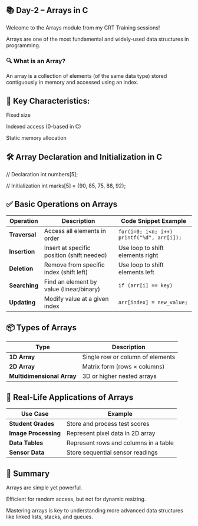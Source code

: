 ## 📚 Day-2 – Arrays in C

Welcome to the Arrays module from my CRT Training sessions!

Arrays are one of the most fundamental and widely-used data structures in programming.

### 🔍 What is an Array?
An array is a collection of elements (of the same data type) stored contiguously in memory and accessed using an index.

## 📌 Key Characteristics:
Fixed size

Indexed access (0-based in C)

Static memory allocation

## 🛠️ Array Declaration and Initialization in C

// Declaration
int numbers[5];

// Initialization
int marks[5] = {90, 85, 75, 88, 92};

## ✅ Basic Operations on Arrays

| Operation     | Description                                | Code Snippet Example                       |
| ------------- | ------------------------------------------ | ------------------------------------------ |
| **Traversal** | Access all elements in order               | `for(i=0; i<n; i++) printf("%d", arr[i]);` |
| **Insertion** | Insert at specific position (shift needed) | Use loop to shift elements right           |
| **Deletion**  | Remove from specific index (shift left)    | Use loop to shift elements left            |
| **Searching** | Find an element by value (linear/binary)   | `if (arr[i] == key)`                       |
| **Updating**  | Modify value at a given index              | `arr[index] = new_value;`                  |

## 📦 Types of Arrays

| Type                       | Description                      |
| -------------------------- | -------------------------------- |
| **1D Array**               | Single row or column of elements |
| **2D Array**               | Matrix form (rows × columns)     |
| **Multidimensional Array** | 3D or higher nested arrays       |

## 📘 Real-Life Applications of Arrays

| Use Case             | Example                               |
| -------------------- | ------------------------------------- |
| **Student Grades**   | Store and process test scores         |
| **Image Processing** | Represent pixel data in 2D array      |
| **Data Tables**      | Represent rows and columns in a table |
| **Sensor Data**      | Store sequential sensor readings      |

## 📎 Summary

Arrays are simple yet powerful.

Efficient for random access, but not for dynamic resizing.

Mastering arrays is key to understanding more advanced data structures like linked lists, stacks, and queues.
